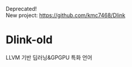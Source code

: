 Deprecated!<br>
New project: https://github.com/kmc7468/Dlink

# Dlink-old
LLVM 기반 딥러닝&amp;GPGPU 특화 언어

